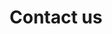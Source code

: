 ---
menu: "contact us"
title: "Contact us"
subtitle: ""
categorie : "contact"
message: "little message to explain what you want"
misc: ""
lang: "en"
send: "send"
firstname: "first name"
lastname: "family name"
mail: "email"
---